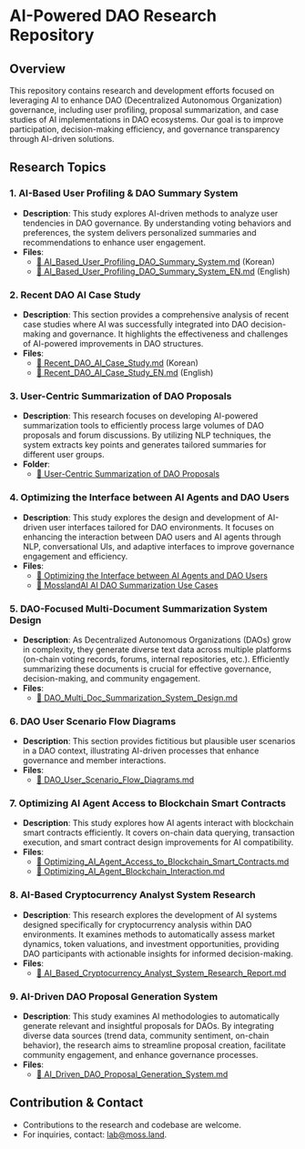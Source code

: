 # AI-Powered DAO Research Repository

## Overview

This repository contains research and development efforts focused on leveraging AI to enhance DAO (Decentralized Autonomous Organization) governance, including user profiling, proposal summarization, and case studies of AI implementations in DAO ecosystems. Our goal is to improve participation, decision-making efficiency, and governance transparency through AI-driven solutions.

## Research Topics

### 1. AI-Based User Profiling & DAO Summary System

- **Description**: This study explores AI-driven methods to analyze user tendencies in DAO governance. By understanding voting behaviors and preferences, the system delivers personalized summaries and recommendations to enhance user engagement.
- **Files**:
  - [📄 AI_Based_User_Profiling_DAO_Summary_System.md](./AI_Based_User_Profiling_DAO_Summary_System.md) (Korean)
  - [📄 AI_Based_User_Profiling_DAO_Summary_System_EN.md](./AI_Based_User_Profiling_DAO_Summary_System_EN.md) (English)

### 2. Recent DAO AI Case Study

- **Description**: This section provides a comprehensive analysis of recent case studies where AI was successfully integrated into DAO decision-making and governance. It highlights the effectiveness and challenges of AI-powered improvements in DAO structures.
- **Files**:
  - [📄 Recent_DAO_AI_Case_Study.md](./Recent_DAO_AI_Case_Study.md) (Korean)
  - [📄 Recent_DAO_AI_Case_Study_EN.md](./Recent_DAO_AI_Case_Study_EN.md) (English)

### 3. User-Centric Summarization of DAO Proposals

- **Description**: This research focuses on developing AI-powered summarization tools to efficiently process large volumes of DAO proposals and forum discussions. By utilizing NLP techniques, the system extracts key points and generates tailored summaries for different user groups.
- **Folder**:
  - [📂 User-Centric Summarization of DAO Proposals](./User_Centric_Summarization_of_DAO_Proposals/)
 
### 4. Optimizing the Interface between AI Agents and DAO Users
- **Description**: This study explores the design and development of AI-driven user interfaces tailored for DAO environments. It focuses on enhancing the interaction between DAO users and AI agents through NLP, conversational UIs, and adaptive interfaces to improve governance engagement and efficiency.
- **Files**:
  - [📄 Optimizing the Interface between AI Agents and DAO Users](./Optimizing_AI_Agent_DAO_User_Interface.md)
  - [📄 MosslandAI AI DAO Summarization Use Cases](./Optimizing_AI_Agent_DAO_User_Interface/MosslandAI_AI_DAO_Summarization_Use_Cases.md)

### 5. DAO-Focused Multi-Document Summarization System Design
- **Description**: As Decentralized Autonomous Organizations (DAOs) grow in complexity, they generate diverse text data across multiple platforms (on-chain voting records, forums, internal repositories, etc.). Efficiently summarizing these documents is crucial for effective governance, decision-making, and community engagement.
- **Files**:
  - [📄 DAO_Multi_Doc_Summarization_System_Design.md](./DAO_Multi_Doc_Summarization_System_Design.md)

### 6. DAO User Scenario Flow Diagrams
- **Description**: This section provides fictitious but plausible user scenarios in a DAO context, illustrating AI-driven processes that enhance governance and member interactions.
- **Files**:
  - [📄 DAO_User_Scenario_Flow_Diagrams.md](./DAO_User_Scenario_Flow_Diagrams.md)

### 7. Optimizing AI Agent Access to Blockchain Smart Contracts
- **Description**: This study explores how AI agents interact with blockchain smart contracts efficiently. It covers on-chain data querying, transaction execution, and smart contract design improvements for AI compatibility.
- **Files**:
  - [📄 Optimizing_AI_Agent_Access_to_Blockchain_Smart_Contracts.md](./Optimizing_AI_Agent_Access_to_Blockchain_Smart_Contracts/Optimizing_AI_Agent_Access_to_Blockchain_Smart_Contracts.md)
  - [📄 Optimizing_AI_Agent_Blockchain_Interaction.md](./Optimizing_AI_Agent_Access_to_Blockchain_Smart_Contracts/Optimizing_AI_Agent_Blockchain_Interaction.md)

### 8. AI-Based Cryptocurrency Analyst System Research
- **Description**: This research explores the development of AI systems designed specifically for cryptocurrency analysis within DAO environments. It examines methods to automatically assess market dynamics, token valuations, and investment opportunities, providing DAO participants with actionable insights for informed decision-making.
- **Files**:
  - [📄 AI_Based_Cryptocurrency_Analyst_System_Research_Report.md](./AI_Based_Cryptocurrency_Analyst_System_Research_Report.md)

### 9. AI-Driven DAO Proposal Generation System
- **Description**: This study examines AI methodologies to automatically generate relevant and insightful proposals for DAOs. By integrating diverse data sources (trend data, community sentiment, on-chain behavior), the research aims to streamline proposal creation, facilitate community engagement, and enhance governance processes.
- **Files**:
  - [📄 AI_Driven_DAO_Proposal_Generation_System.md](./AI_Driven_DAO_Proposal_Generation_System.md)

## Contribution & Contact

- Contributions to the research and codebase are welcome.
- For inquiries, contact: [lab@moss.land](mailto:lab@moss.land).


